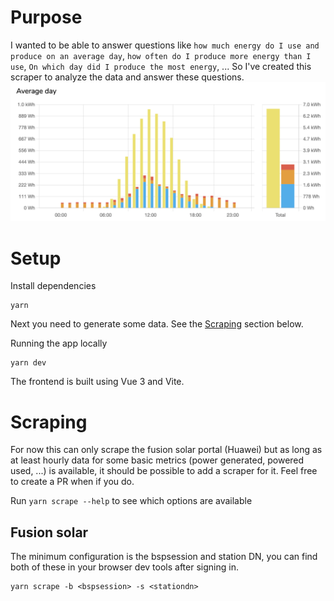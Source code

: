 # Purpose

I wanted to be able to answer questions like `how much energy do I use and produce on an average day`, `how often do I produce more energy than I use`, `On which day did I produce the most energy`, ... So I've created this scraper to analyze the data and answer these questions.
![Average day](./public/averageDay.png)

# Setup

Install dependencies

```
yarn
```

Next you need to generate some data. See the [Scraping](#scraping) section below.

Running the app locally

```
yarn dev
```

The frontend is built using Vue 3 and Vite.

# Scraping

For now this can only scrape the fusion solar portal (Huawei) but as long as at least hourly data for some basic metrics (power generated, powered used, ...) is available, it should be possible to add a scraper for it. Feel free to create a PR when if you do.

Run `yarn scrape --help` to see which options are available

## Fusion solar

The minimum configuration is the bspsession and station DN, you can find both of these in your browser dev tools after signing in.

```
yarn scrape -b <bspsession> -s <stationdn>
```
